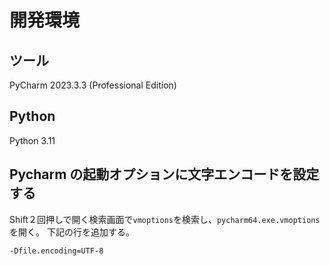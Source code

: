 # 開発環境

## ツール
PyCharm 2023.3.3 (Professional Edition)

## Python
Python 3.11

## Pycharm の起動オプションに文字エンコードを設定する

Shift２回押しで開く検索画面で`vmoptions`を検索し、`pycharm64.exe.vmoptions` を開く。
下記の行を追加する。
```
-Dfile.encoding=UTF-8
```
